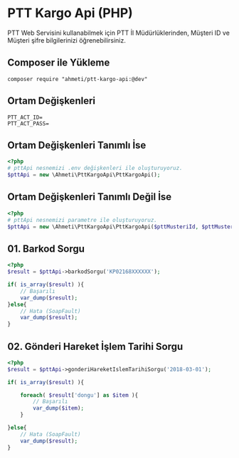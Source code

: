 # PTT Kargo Api (PHP)
PTT Web Servisini kullanabilmek için PTT İl Müdürlüklerinden, Müşteri ID ve Müşteri şifre bilgilerinizi öğrenebilirsiniz.

## Composer ile Yükleme
```code
composer require "ahmeti/ptt-kargo-api:@dev"
```

## Ortam Değişkenleri
```code
PTT_ACT_ID=
PTT_ACT_PASS=
```

## Ortam Değişkenleri Tanımlı İse
```php
<?php
# pttApi nesnemizi .env değişkenleri ile oluşturuyoruz.
$pttApi = new \Ahmeti\PttKargoApi\PttKargoApi();
```

## Ortam Değişkenleri Tanımlı Değil İse
```php
<?php
# pttApi nesnemizi parametre ile oluşturuyoruz.
$pttApi = new \Ahmeti\PttKargoApi\PttKargoApi($pttMusteriId, $pttMusteriSifre);
```

## 01. Barkod Sorgu
```php
<?php
$result = $pttApi->barkodSorgu('KP02168XXXXXX');

if( is_array($result) ){
    // Başarılı
    var_dump($result);
}else{
    // Hata (SoapFault)
    var_dump($result);
}
```

## 02. Gönderi Hareket İşlem Tarihi Sorgu
```php
<?php
$result = $pttApi->gonderiHareketIslemTarihiSorgu('2018-03-01');

if( is_array($result) ){

    foreach( $result['dongu'] as $item ){
        // Başarılı
        var_dump($item);
    }

}else{
    // Hata (SoapFault)
    var_dump($result);
}
```